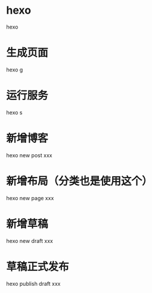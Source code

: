 # hexo
hexo

# 生成页面
hexo g

# 运行服务
hexo s

# 新增博客
hexo new post xxx

# 新增布局（分类也是使用这个）
hexo new page xxx

# 新增草稿
hexo new draft xxx

# 草稿正式发布
hexo publish draft xxx
